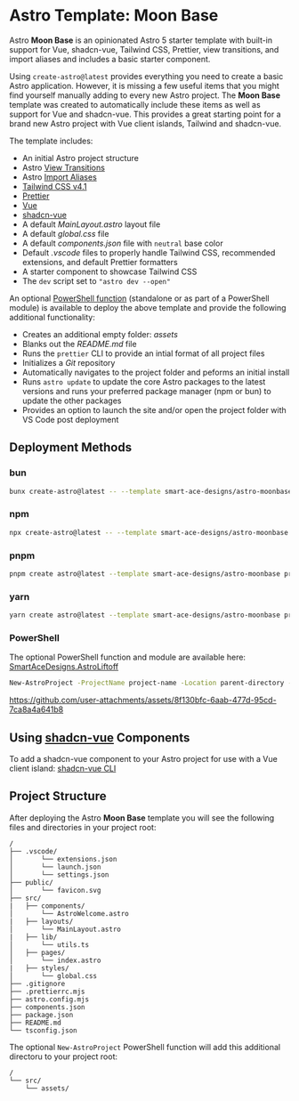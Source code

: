 # Astro Template: Moon Base
Astro **Moon Base** is an opinionated Astro 5 starter template with built-in support for Vue, shadcn-vue, Tailwind CSS, Prettier, view transitions, and import aliases and includes a basic starter component.

Using `create-astro@latest` provides everything you need to create a basic Astro application. However, it is missing a few useful items that you might find yourself manually adding to every new Astro project. The **Moon Base** template was created to automatically include these items as well as support for Vue and shadcn-vue. This provides a great starting point for a brand new Astro project with Vue client islands, Tailwind and shadcn-vue.

The template includes:
- An initial Astro project structure
- Astro [View Transitions](https://docs.astro.build/en/guides/view-transitions/)
- Astro [Import Aliases](https://docs.astro.build/en/guides/typescript/#import-aliases)
- [Tailwind CSS v4.1](https://tailwindcss.com/)
- [Prettier](https://prettier.io/)
- [Vue](https://vuejs.org/)
- [shadcn-vue](https://www.shadcn-vue.com/)
- A default _MainLayout.astro_ layout file
- A default _global.css_ file
- A default _components.json_ file with `neutral` base color
- Default _.vscode_ files to properly handle Tailwind CSS, recommended extensions, and default Prettier formatters
- A starter component to showcase Tailwind CSS
- The `dev` script set to `"astro dev --open"`

An optional [PowerShell function](https://github.com/Smart-Ace-Designs/SmartAceDesigns.AstroLiftoff) (standalone or as part of a PowerShell module) is available to deploy the above template and provide the following additional functionality:
- Creates an additional empty folder: _assets_
- Blanks out the _README.md_ file
- Runs the `prettier` CLI to provide an intial format of all project files
- Initializes a _Git_ repository
- Automatically navigates to the project folder and peforms an initial install
- Runs `astro update` to update the core Astro packages to the latest versions and runs your preferred package manager (npm or bun) to update the other packages
- Provides an option to launch the site and/or open the project folder with VS Code post deployment

## Deployment Methods
### bun
```sh
bunx create-astro@latest -- --template smart-ace-designs/astro-moonbase project-name
```
### npm
```sh
npx create-astro@latest -- --template smart-ace-designs/astro-moonbase project-name
```
### pnpm
```sh
pnpm create astro@latest --template smart-ace-designs/astro-moonbase project-name
```
### yarn
```sh
yarn create astro@latest --template smart-ace-designs/astro-moonbase project-name
```
### PowerShell
The optional PowerShell function and module are available here:
[SmartAceDesigns.AstroLiftoff](https://github.com/Smart-Ace-Designs/SmartAceDesigns.AstroLiftoff)

```sh
New-AstroProject -ProjectName project-name -Location parent-directory -Template astro-moonbase
```

https://github.com/user-attachments/assets/8f130bfc-6aab-477d-95cd-7ca8a4a641b8

## Using [shadcn-vue](https://www.shadcn-vue.com/) Components
To add a shadcn-vue component to your Astro project for use with a Vue client island:
[shadcn-vue CLI](https://www.shadcn-vue.com/docs/cli.html#add)

## Project Structure
After deploying the Astro **Moon Base** template you will see the following files and directories in your project root:

```text
/
├── .vscode/
│       └── extensions.json
│       └── launch.json
│       └── settings.json
├── public/
│       └── favicon.svg
├── src/
|   ├── components/
│       └── AstroWelcome.astro
|   ├── layouts/
│       └── MainLayout.astro
|   ├── lib/
│       └── utils.ts
│   ├── pages/
│       └── index.astro
|   ├── styles/
│       └── global.css
├── .gitignore
├── .prettierrc.mjs
├── astro.config.mjs
├── components.json
├── package.json
├── README.md
└── tsconfig.json
```

The optional `New-AstroProject` PowerShell function will add this additional directoru to your project root:

```text
/
└── src/
    └── assets/
```

